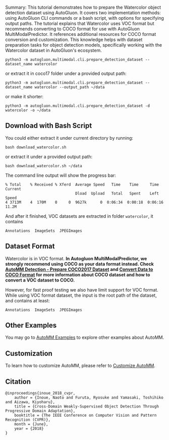Summary: This tutorial demonstrates how to prepare the Watercolor object detection dataset using AutoGluon. It covers two implementation methods: using AutoGluon CLI commands or a bash script, with options for specifying output paths. The tutorial explains that Watercolor uses VOC format but recommends converting to COCO format for use with AutoGluon MultiModalPredictor. It references additional resources for COCO format conversion and customization. This knowledge helps with dataset preparation tasks for object detection models, specifically working with the Watercolor dataset in AutoGluon's ecosystem.

```
python3 -m autogluon.multimodal.cli.prepare_detection_dataset --dataset_name watercolor
```


or extract it in coco17 folder under a provided output path:

```
python3 -m autogluon.multimodal.cli.prepare_detection_dataset --dataset_name watercolor --output_path ~/data
```


or make it shorter:

```
python3 -m autogluon.multimodal.cli.prepare_detection_dataset -d watercolor -o ~/data
```


## Download with Bash Script
You could either extract it under current directory by running:

```
bash download_watercolor.sh
```


or extract it under a provided output path:

```
bash download_watercolor.sh ~/data
```


The command line output will show the progress bar:

```
% Total    % Received % Xferd  Average Speed   Time    Time     Time  Current
                               Dload  Upload   Total   Spent    Left  Speed
4 3713M    4  170M    0     0  9627k      0  0:06:34  0:00:18  0:06:16 11.2M
```


And after it finished, VOC datasets are extracted in folder `watercolor`, it contains

```
Annotations  ImageSets  JPEGImages
```


## Dataset Format

Watercolor is in VOC format. **In Autogluon MultiModalPredictor, we strongly recommend using COCO as your data format instead.
Check [AutoMM Detection - Prepare COCO2017 Dataset](prepare_coco17.ipynb) and [Convert Data to COCO Format](convert_data_to_coco_format.ipynb) for more information
about COCO dataset and how to convert a VOC dataset to COCO.**

However, for fast proof testing we also have limit support for VOC format.
While using VOC format dataset, the input is the root path of the dataset, and contains at least:

```
Annotations  ImageSets  JPEGImages
```


## Other Examples

You may go to [AutoMM Examples](https://github.com/autogluon/autogluon/tree/master/examples/automm) to explore other examples about AutoMM.

## Customization
To learn how to customize AutoMM, please refer to [Customize AutoMM](../../advanced_topics/customization.ipynb).

## Citation
```
@inproceedings{inoue_2018_cvpr,
    author = {Inoue, Naoto and Furuta, Ryosuke and Yamasaki, Toshihiko and Aizawa, Kiyoharu},
    title = {Cross-Domain Weakly-Supervised Object Detection Through Progressive Domain Adaptation},
    booktitle = {The IEEE Conference on Computer Vision and Pattern Recognition (CVPR)},
    month = {June},
    year = {2018}
}
```
